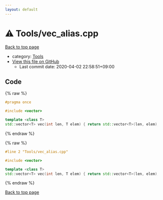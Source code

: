 ```yaml
---
layout: default
---
```


<!-- mathjax config similar to math.stackexchange -->
<script type="text/javascript" async
  src="https://cdnjs.cloudflare.com/ajax/libs/mathjax/2.7.5/MathJax.js?config=TeX-MML-AM_CHTML">
</script>
<script type="text/x-mathjax-config">
  MathJax.Hub.Config({
    TeX: { equationNumbers: { autoNumber: "AMS" }},
    tex2jax: {
      inlineMath: [ ['$','$'] ],
      processEscapes: true
    },
    "HTML-CSS": { matchFontHeight: false },
    displayAlign: "left",
    displayIndent: "2em"
  });
</script>

<script type="text/javascript" src="https://cdnjs.cloudflare.com/ajax/libs/jquery/3.4.1/jquery.min.js"></script>
<script src="https://cdn.jsdelivr.net/npm/jquery-balloon-js@1.1.2/jquery.balloon.min.js" integrity="sha256-ZEYs9VrgAeNuPvs15E39OsyOJaIkXEEt10fzxJ20+2I=" crossorigin="anonymous"></script>
<script type="text/javascript" src="../../assets/js/copy-button.js"></script>
<link rel="stylesheet" href="../../assets/css/copy-button.css" />


# :warning: Tools/vec_alias.cpp

<a href="../../index.html">Back to top page</a>

* category: <a href="../../index.html#8625e1de7be14c39b1d14dc03d822497">Tools</a>
* <a href="{{ site.github.repository_url }}/blob/master/Tools/vec_alias.cpp">View this file on GitHub</a>
    - Last commit date: 2020-04-02 22:58:51+09:00




## Code

<a id="unbundled"></a>
{% raw %}
```cpp
#pragma once

#include <vector>

template <class T>
std::vector<T> vec(int len, T elem) { return std::vector<T>(len, elem); }

```
{% endraw %}

<a id="bundled"></a>
{% raw %}
```cpp
#line 2 "Tools/vec_alias.cpp"

#include <vector>

template <class T>
std::vector<T> vec(int len, T elem) { return std::vector<T>(len, elem); }

```
{% endraw %}

<a href="../../index.html">Back to top page</a>

